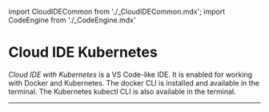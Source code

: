 import CloudIDECommon from './_CloudIDECommon.mdx';
import CodeEngine from './_CodeEngine.mdx'

# Cloud IDE Kubernetes

_Cloud IDE with Kubernetes_ is a VS Code-like IDE. It is enabled for working with Docker and Kubernetes. The docker CLI is installed and available in the terminal. The Kubernetes kubectl CLI is also available in the terminal.

<CloudIDECommon/>

---

<CodeEngine/>

